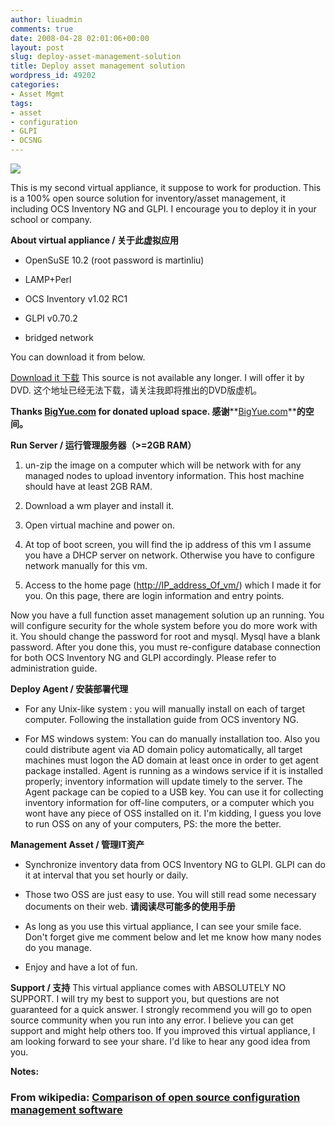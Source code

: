```yaml
---
author: liuadmin
comments: true
date: 2008-04-28 02:01:06+00:00
layout: post
slug: deploy-asset-management-solution
title: Deploy asset management solution
wordpress_id: 49202
categories:
- Asset Mgmt
tags:
- asset
- configuration
- GLPI
- OCSNG
---
```


[![](http://www.ocsinventory-ng.org/uploads/images/poster-eng.png)](http://www.ocsinventory-ng.org/uploads/images/poster-eng.png)

This is my second virtual appliance, it suppose to work for production. This is a 100% open source solution for inventory/asset management, it including OCS Inventory NG and GLPI. I encourage you to deploy it in your school or company.

**About virtual appliance / 关于此虚拟应用**



	
  * OpenSuSE 10.2 (root password is martinliu)

	
  * LAMP+Perl

	
  * OCS Inventory v1.02 RC1

	
  * GLPI v0.70.2

	
  * bridged network


You can download it from below.

[Download it 下载](http://demo.wholog.net/AssetMgmt.rar) This source is not available any longer. I will offer it by DVD. 这个地址已经无法下载，请关注我即将推出的DVD版虚机。

**Thanks [BigYue.com](http://www.bigyue.com/) for donated upload space.  感谢****[BigYue.com](http://www.bigyue.com/)****的空间。**

**Run Server / 运行管理服务器（>=2GB RAM）**



	
  1. un-zip the image on a computer which will be network with for any managed nodes to upload inventory information. This host machine should have at least 2GB RAM.

	
  2. Download a wm player and install it.

	
  3. Open virtual machine and power on.

	
  4. At top of boot screen, you will find the ip address of this vm I assume you have a  DHCP server on network. Otherwise you have to configure network manually for this vm.

	
  5. Access to the home page ([http://IP_address_Of_vm/](http://IP_address_Of_vm/)) which I made it for you. On this page, there are login information and entry points.


Now you have a full function asset management solution up an running. You will configure security for the whole system before you do more work with it. You should change the password for root and mysql. Mysql have a blank password. After you done this, you must re-configure database connection for both OCS Inventory NG and GLPI accordingly. Please refer to administration guide.

**Deploy Agent / 安装部署代理**



	
  * For any Unix-like system : you will manually install on each of target computer. Following the installation guide from OCS inventory NG.

	
  * For MS windows system: You can do manually installation too. Also you could distribute agent via AD domain policy automatically, all target machines must logon the AD domain at least once in order to get agent package installed. Agent is running as a windows service if it is installed properly; inventory information will update timely to  the server. The Agent package can be copied to a USB key. You can use it for collecting inventory information for off-line computers, or a computer which you wont have any piece of OSS installed on it. I'm kidding, I guess you love to run OSS on any of your computers, PS: the more the better.


**Management Asset / 管理IT资产**



	
  * Synchronize inventory data from OCS Inventory NG to GLPI. GLPI can do it at interval that you set hourly or daily.

	
  * Those two OSS are just easy to use. You will still read some necessary documents on their web. **请阅读尽可能多的使用手册**

	
  * As long as you use this virtual appliance, I can see your smile face. Don't forget give me comment below and let me know how many nodes do you manage.

	
  * Enjoy and have a lot of fun.


**Support / 支持** This virtual appliance comes with ABSOLUTELY NO SUPPORT. I will try my best to support you, but questions are not guaranteed for a quick answer. I strongly recommend you will go to open source community when you run into any error. I believe you can get support and might help others too.  If you improved this virtual appliance, I am looking forward to see your share. I'd like to hear any good idea from you.

**Notes:**


### From wikipedia: [Comparison of open source configuration management software](http://en.wikipedia.org/wiki/Comparison_of_open_source_configuration_management_software)
